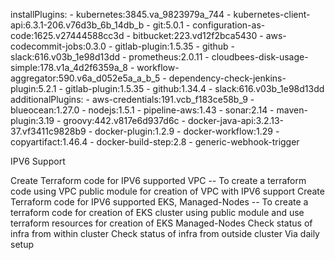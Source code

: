 installPlugins:
    - kubernetes:3845.va_9823979a_744
    - kubernetes-client-api:6.3.1-206.v76d3b_6b_14db_b
    - git:5.0.1
    - configuration-as-code:1625.v27444588cc3d
    - bitbucket:223.vd12f2bca5430
    - aws-codecommit-jobs:0.3.0
    - gitlab-plugin:1.5.35
    - github
    - slack:616.v03b_1e98d13dd
    - prometheus:2.0.11
    - cloudbees-disk-usage-simple:178.v1a_4d2f6359a_8
    - workflow-aggregator:590.v6a_d052e5a_a_b_5
    - dependency-check-jenkins-plugin:5.2.1
    - gitlab-plugin:1.5.35
    - github:1.34.4
    - slack:616.v03b_1e98d13dd
  additionalPlugins:
    - aws-credentials:191.vcb_f183ce58b_9
    - blueocean:1.27.0
    - nodejs:1.5.1
    - pipeline-aws:1.43
    - sonar:2.14
    - maven-plugin:3.19
    - groovy:442.v817e6d937d6c
    - docker-java-api:3.2.13-37.vf3411c9828b9
    - docker-plugin:1.2.9
    - docker-workflow:1.29
    - copyartifact:1.46.4
    - docker-build-step:2.8
    - generic-webhook-trigger



IPV6 Support

Create Terraform code for IPV6 supported VPC -- To create a terraform code using VPC public module for creation of VPC with IPV6 support
Create Terraform code for IPV6 supported EKS, Managed-Nodes -- To create a terraform code for creation of EKS cluster using public module and use terraform resources for creation of EKS Managed-Nodes 
Check status of infra from within cluster 
Check status of infra from outside cluster
Via daily setup



